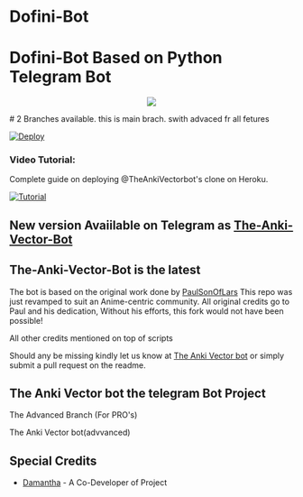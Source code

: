 # Dofini-Bot
# Dofini-Bot Based on Python Telegram Bot
<p align="center">
  <img src="https://telegra.ph/file/18e20df18b17ce5b3c9dc.jpg">
</p>
# 2 Branches available. this is main brach. swith advaced fr all fetures

[![Deploy](https://www.herokucdn.com/deploy/button.svg)](https://heroku.com/deploy?template=https://github.com/Dofini/The-Anki-Vector.git)


### Video Tutorial:
Complete guide on deploying @TheAnkiVectorbot's clone on Heroku.

[![Tutorial](https://yt-embed.herokuapp.com/embed?v=fXXEcAkWAFU)](https://www.youtube.com/watch?v=fXXEcAkWAFU)



## New version Avaiilable on Telegram as [The-Anki-Vector-Bot](https://t.me/DofiniDevbot)
## The-Anki-Vector-Bot is the latest




The bot is based on the original work done by [PaulSonOfLars](https://github.com/PaulSonOfLars)
This repo was just revamped to suit an Anime-centric community. All original credits go to Paul and his dedication, Without his efforts, this fork would not have been possible!

All other credits mentioned on top of scripts

Should any be missing kindly let us know at [The Anki Vector bot](https://t.me/DofiniUpdates) or simply submit a pull request on the readme.

## The Anki Vector bot the telegram Bot Project
The Advanced Branch (For PRO's)

The Anki Vector bot(advvanced)

## Special Credits
- [Damantha](https://github.com/Dofini) - A Co-Developer of Project
